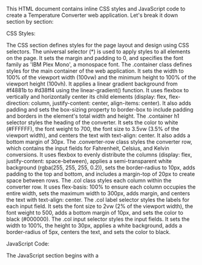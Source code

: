 This HTML document contains inline CSS styles and JavaScript code to create a Temperature Converter web application. Let's break it down section by section:

CSS Styles:

The CSS section defines styles for the page layout and design using CSS selectors.
The universal selector (*) is used to apply styles to all elements on the page. It sets the margin and padding to 0, and specifies the font family as 'IBM Plex Mono', a monospace font.
The .container class defines styles for the main container of the web application. It sets the width to 100% of the viewport width (100vw) and the minimum height to 100% of the viewport height (100vh). It applies a linear gradient background from #f4881b to #d38ff4 using the linear-gradient() function. It uses flexbox to vertically and horizontally center its child elements (display: flex, flex-direction: column, justify-content: center, align-items: center). It also adds padding and sets the box-sizing property to border-box to include padding and borders in the element's total width and height.
The .container h1 selector styles the heading of the converter. It sets the color to white (#FFFFFF), the font weight to 700, the font size to 3.5vw (3.5% of the viewport width), and centers the text with text-align: center. It also adds a bottom margin of 30px.
The .converter-row class styles the converter row, which contains the input fields for Fahrenheit, Celsius, and Kelvin conversions. It uses flexbox to evenly distribute the columns (display: flex, justify-content: space-between), applies a semi-transparent white background (rgba(255, 255, 255, 0.2)), sets the border-radius to 10px, adds padding to the top and bottom, and includes a margin-top of 20px to create space between rows.
The .col class styles each column within the converter row. It uses flex-basis: 100% to ensure each column occupies the entire width, sets the maximum width to 300px, adds margin, and centers the text with text-align: center.
The .col label selector styles the labels for each input field. It sets the font size to 2vw (2% of the viewport width), the font weight to 500, adds a bottom margin of 10px, and sets the color to black (#000000).
The .col input selector styles the input fields. It sets the width to 100%, the height to 30px, applies a white background, adds a border-radius of 5px, centers the text, and sets the color to black.


JavaScript Code:

The JavaScript section begins with a <script> tag and contains code that handles temperature conversion based on user input.
It retrieves the Celsius, Fahrenheit, and Kelvin input elements using document.getElementById().
The code sets up event listeners (oninput) for the Celsius, Fahrenheit, and Kelvin input fields to handle temperature conversions.
When the Celsius input field changes (celsius.oninput), the code calculates the corresponding Fahrenheit value using the conversion formula (parseFloat(celsius.value) * 9) / 5 + 32. It then updates the Fahrenheit input field (fahrenheit.value) with the converted value. Similarly, it calculates the Kelvin value using (parseFloat(celsius.value) + 273.15) and updates the Kelvin input field (kelvin.value).
The same process occurs for the Fahrenheit and Kelvin input fields. When the Fahrenheit input field changes (fahrenheit.oninput), the code calculates the Celsius and Kelvin values using the conversion formulas, and updates the corresponding input fields. When the Kelvin input field changes (kelvin.oninput), the code calculates the Fahrenheit and Celsius values and updates the input fields accordingly.
  
  
 I hope that this description helped you to understant the above code.
